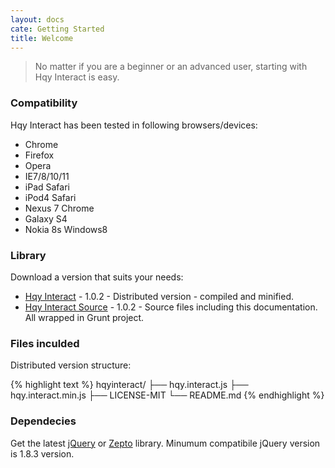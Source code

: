 ```yaml
---
layout: docs
cate: Getting Started
title: Welcome
---
```


> No matter if you are a beginner or an advanced user, starting with Hqy Interact is easy.

### Compatibility

Hqy Interact has been tested in following browsers/devices:

* Chrome
* Firefox
* Opera
* IE7/8/10/11
* iPad Safari
* iPod4 Safari
* Nexus 7 Chrome
* Galaxy S4
* Nokia 8s Windows8


### Library

Download a version that suits your needs:

* [Hqy Interact](https://www.zybuluo.com/cmd/) - 1.0.2 - Distributed version - compiled and minified.
* [Hqy Interact Source](https://github.com/Rockcookies/hqy-interact/archive/master.zip) - 1.0.2 - Source files including this documentation. All wrapped in Grunt project.


### Files inculded

Distributed version structure:

{% highlight text %}
hqyinteract/
├── hqy.interact.js
├── hqy.interact.min.js
├── LICENSE-MIT
└── README.md
{% endhighlight %}


### Dependecies

Get the latest [jQuery](http://jquery.com/) or [Zepto](http://zeptojs.com/) library. Minumum compatibile jQuery version is 1.8.3 version.
